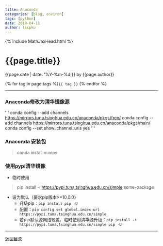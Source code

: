```yaml
---
title: Anaconda
categories: [blog, environ]
tags: [python]
date: 2019-04-11
author: lscpku
---
```


{% include MathJaxHead.html %}

# {{page.title}}

{{page.date | date: '%Y-%m-%d'}} by {{page.author}}

{% for tag in page.tags %}`{{ tag }}` {% endfor %}

---

### Anaconda修改为清华镜像源
'''
conda config --add channels https://mirrors.tuna.tsinghua.edu.cn/anaconda/pkgs/free/
conda config --add channels https://mirrors.tuna.tsinghua.edu.cn/anaconda/pkgs/main/
conda config --set show_channel_urls yes
'''

### Anaconda 安装包
> conda install numpy

### 使用pypi清华镜像
- 临时使用
> pip install -i https://pypi.tuna.tsinghua.edu.cn/simple some-package

- 设为默认（要求pip版本>=10.0.0）
	- 升级pip：``pip install pip -U``
	- 配置：``pip config set global.index-url https://pypi.tuna.tsinghua.edu.cn/simple``
	- 若pip默认源网络较差，临时使用清华源升级：``pip install -i https://pypi.tuna.tsinghua.edu.cn/simple pip -U``


---

[返回目录](/table_of_posts.html)